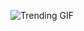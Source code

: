 
<!-- GIF_SECTION -->
![Trending GIF](https://media2.giphy.com/media/v1.Y2lkPThiYjIxNzcyemowazlldm9qcGdlOGp1b2kydDl6bG0xbnJ6eGVrY2JmOHdrOGp0eSZlcD12MV9naWZzX3NlYXJjaCZjdD1n/KwMYzlxpfL3OZikB2Q/giphy.gif)
<!-- END_GIF_SECTION -->
